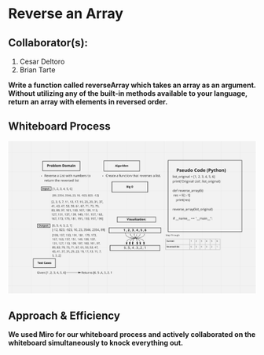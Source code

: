 
# Reverse an Array

## Collaborator(s):
1. Cesar Deltoro
2. Brian Tarte

**Write a function called reverseArray which takes an array as an argument. Without utilizing any of the built-in methods available to your language, return an array with elements in reversed order.**

## Whiteboard Process

![codechallenge1](codechallenge1.png)

## Approach & Efficiency
**We used Miro for our whiteboard process and actively collaborated on the whiteboard simultaneously to knock everything out.**